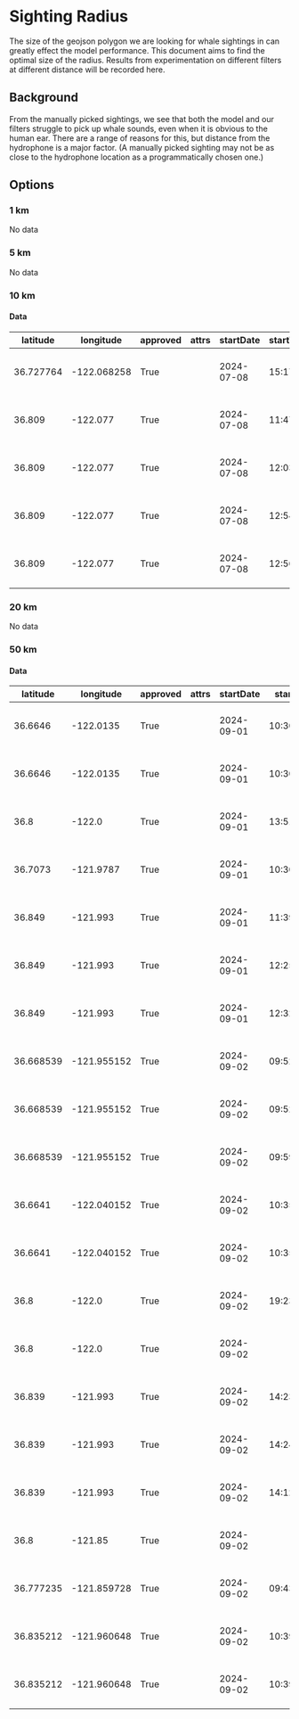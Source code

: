 # Sighting Radius
The size of the geojson polygon we are looking for whale sightings in can greatly effect the model performance. 
This document aims to find the optimal size of the radius. 
Results from experimentation on different filters at different distance will be recorded here.

## Background
From the manually picked sightings, we see that both the model and our filters struggle to pick up whale sounds, even when it is obvious to the human ear. 
There are a range of reasons for this, but distance from the hydrophone is a major factor. (A manually picked sighting may not be as close to the hydrophone location as a programmatically chosen one.)

## Options

### 1 km
No data

### 5 km 
No data

### 10 km
#### Data

latitude | longitude | approved | attrs | startDate | startTime | endDate | endTime | timezone | displayImgId | displayThumbUrl | displayImgType | displayImgUrl | id | accuracy | precision | displayImgLicense | maxCount | minCount | orgIds | public | region | species | system:time_start
--- | --- | --- | --- | --- | --- | --- | --- | --- | --- | --- | --- | --- | --- | --- | --- | --- | --- | --- | --- | --- | --- | --- | ---
36.727764 | -122.068258 | True |  | 2024-07-08 | 15:17:52 |  | 15:17:52 | -07:00 | 1110237 | https://au-hw-media-t.happywhale.com/c9fe66f6-f55e-40aa-9c50-c31f3fa735a4.jpg | IMAGE | https://au-hw-media-m.happywhale.com/c9fe66f6-f55e-40aa-9c50-c31f3fa735a4.jpg | 471768 | PRECISE | MOBILE_DEVICE | PUBLIC_DOMAIN | 1 | 1 | [None] | True | "California, United States" | humpback_whale | 1720389600000
36.809 | -122.077 | True |  | 2024-07-08 | 11:47:23 |  | 11:47:23 | America/Los_Angeles | 1119694 | https://au-hw-media-t.happywhale.com/da8d1064-2371-4818-ae67-186e1735c742.jpg | IMAGE | https://au-hw-media-m.happywhale.com/da8d1064-2371-4818-ae67-186e1735c742.jpg | 475956 | PRECISE | MOBILE_DEVICE | PUBLIC_DOMAIN | 1 | 1 | [None] | True | "California, United States" | humpback_whale | 1720389600000
36.809 | -122.077 | True |  | 2024-07-08 | 12:03:43 |  | 12:03:43 | America/Los_Angeles | 1119696 | https://au-hw-media-t.happywhale.com/3f31c73f-bc08-42b4-9add-b871d78b30cc.jpg | IMAGE | https://au-hw-media-m.happywhale.com/3f31c73f-bc08-42b4-9add-b871d78b30cc.jpg | 475957 | PRECISE | MOBILE_DEVICE | PUBLIC_DOMAIN | 1 | 1 | [None] | True | "California, United States" | humpback_whale | 1720389600000
36.809 | -122.077 | True |  | 2024-07-08 | 12:54:28 |  | 12:56:25 | America/Los_Angeles | 1119698 | https://au-hw-media-t.happywhale.com/46dc42ed-98f0-413a-9936-b7fed9c5ff84.jpg | IMAGE | https://au-hw-media-m.happywhale.com/46dc42ed-98f0-413a-9936-b7fed9c5ff84.jpg | 475958 | PRECISE | MOBILE_DEVICE | PUBLIC_DOMAIN | 1 | 1 | [None] | True | "California, United States" | humpback_whale | 1720389600000
36.809 | -122.077 | True |  | 2024-07-08 | 12:56:25 |  | 12:56:25 | America/Los_Angeles | 1119697 | https://au-hw-media-t.happywhale.com/cd2376a9-08cd-4552-a6b2-2d951d5ed20a.jpg | IMAGE | https://au-hw-media-m.happywhale.com/cd2376a9-08cd-4552-a6b2-2d951d5ed20a.jpg | 475959 | PRECISE | MOBILE_DEVICE | PUBLIC_DOMAIN | 1 | 1 | [None] | True | "California, United States" | humpback_whale | 1720389600000


### 20 km

No data

### 50 km

#### Data
latitude | longitude | approved | attrs | startDate | startTime | endDate | endTime | timezone | displayImgId | displayThumbUrl | displayImgType | displayImgUrl | id | accuracy | precision | displayImgLicense | maxCount | minCount | orgIds | public | region | species | system:time_start
--- | --- | --- | --- | --- | --- | --- | --- | --- | --- | --- | --- | --- | --- | --- | --- | --- | --- | --- | --- | --- | --- | --- | ---
36.6646 | -122.0135 | True |  | 2024-09-01 | 10:30:00 |  | 12:00:00 | America/Los_Angeles | 1169955 | https://au-hw-media-t.happywhale.com/0d7f7344-71dc-47d8-81e5-abd5bac9dba9.jpg | IMAGE | https://au-hw-media-m.happywhale.com/0d7f7344-71dc-47d8-81e5-abd5bac9dba9.jpg | 489848 | PRECISE | MANUAL | PUBLIC_DOMAIN | 1 | 1 | [None] | True | "California, United States" | humpback_whale | 1725141600000
36.6646 | -122.0135 | True |  | 2024-09-01 | 10:30:00 |  | 12:00:00 | America/Los_Angeles | 1169956 | https://au-hw-media-t.happywhale.com/2a9e8162-a970-4b87-aca6-bee7c0017ed2.jpg | IMAGE | https://au-hw-media-m.happywhale.com/2a9e8162-a970-4b87-aca6-bee7c0017ed2.jpg | 489847 | PRECISE | MANUAL | PUBLIC_DOMAIN | 1 | 1 | [None] | True | "California, United States" | humpback_whale | 1725141600000
36.8 | -122.0 | True |  | 2024-09-01 | 13:51:25 |  | 13:51:25 | America/Los_Angeles | 1169918 | https://au-hw-media-t.happywhale.com/9db42f6e-8539-43de-aada-fc71ddcbd57e.jpg | IMAGE | https://au-hw-media-m.happywhale.com/9db42f6e-8539-43de-aada-fc71ddcbd57e.jpg | 489724 | GENERAL |  | PUBLIC_DOMAIN | 1 | 1 | [None] | True | "California, United States" | humpback_whale | 1725141600000
36.7073 | -121.9787 | True |  | 2024-09-01 | 10:30:00 |  | 12:00:00 | America/Los_Angeles | 1169954 | https://au-hw-media-t.happywhale.com/9ed7e72a-4462-484c-a7b4-3ff8499ee8d6.jpg | IMAGE | https://au-hw-media-m.happywhale.com/9ed7e72a-4462-484c-a7b4-3ff8499ee8d6.jpg | 489846 | PRECISE | MANUAL | PUBLIC_DOMAIN | 1 | 1 | [None] | True | "California, United States" | humpback_whale | 1725141600000
36.849 | -121.993 | True |  | 2024-09-01 | 11:39:49 |  | 11:39:49 | America/Los_Angeles | 1170092 | https://au-hw-media-t.happywhale.com/e8b1d44d-4b5d-445f-afe6-680658e9cf4c.jpg | IMAGE | https://au-hw-media-m.happywhale.com/e8b1d44d-4b5d-445f-afe6-680658e9cf4c.jpg | 489941 | PRECISE | MOBILE_DEVICE | PUBLIC_DOMAIN | 1 | 1 | [None] | True | "California, United States" | humpback_whale | 1725141600000
36.849 | -121.993 | True |  | 2024-09-01 | 12:25:34 |  | 12:25:34 | America/Los_Angeles | 1170093 | https://au-hw-media-t.happywhale.com/c4ca6192-f3b5-478e-8e36-95a32d6f2f14.jpg | IMAGE | https://au-hw-media-m.happywhale.com/c4ca6192-f3b5-478e-8e36-95a32d6f2f14.jpg | 489942 | PRECISE | MOBILE_DEVICE | PUBLIC_DOMAIN | 1 | 1 | [None] | True | "California, United States" | humpback_whale | 1725141600000
36.849 | -121.993 | True |  | 2024-09-01 | 12:32:48 |  | 12:32:48 | America/Los_Angeles | 1170094 | https://au-hw-media-t.happywhale.com/806679f1-9c91-4402-8539-28088a8fd72b.jpg | IMAGE | https://au-hw-media-m.happywhale.com/806679f1-9c91-4402-8539-28088a8fd72b.jpg | 489943 | PRECISE | MOBILE_DEVICE | PUBLIC_DOMAIN | 1 | 1 | [None] | True | "California, United States" | humpback_whale | 1725141600000
36.668539 | -121.955152 | True |  | 2024-09-02 | 09:52:03 |  | 09:52:12 | -07:00 | 1169914 | https://au-hw-media-t.happywhale.com/ebeba8c9-5934-4247-bc87-b1c2c25705d0.jpg | IMAGE | https://au-hw-media-m.happywhale.com/ebeba8c9-5934-4247-bc87-b1c2c25705d0.jpg | 489716 | PRECISE | MOBILE_DEVICE | PUBLIC_DOMAIN | 1 | 1 | [None] | True | "California, United States" | humpback_whale | 1725228000000
36.668539 | -121.955152 | True |  | 2024-09-02 | 09:52:12 |  | 09:52:12 | -07:00 | 1167530 | https://au-hw-media-t.happywhale.com/a5fd6f1f-14b4-4139-80f5-e1b77e756bb1.jpg | IMAGE | https://au-hw-media-m.happywhale.com/a5fd6f1f-14b4-4139-80f5-e1b77e756bb1.jpg | 489717 | PRECISE | MOBILE_DEVICE | PUBLIC_DOMAIN | 1 | 1 | [None] | True | "California, United States" | humpback_whale | 1725228000000
36.668539 | -121.955152 | True |  | 2024-09-02 | 09:59:40 |  | 09:59:40 | -07:00 | 1167531 | https://au-hw-media-t.happywhale.com/ec170011-b391-4c34-9023-2b9d72871625.jpg | IMAGE | https://au-hw-media-m.happywhale.com/ec170011-b391-4c34-9023-2b9d72871625.jpg | 489718 | PRECISE | MOBILE_DEVICE | PUBLIC_DOMAIN | 1 | 1 | [None] | True | "California, United States" | humpback_whale | 1725228000000
36.6641 | -122.040152 | True |  | 2024-09-02 | 10:35:50 |  | 10:35:54 | -07:00 | 1167552 | https://au-hw-media-t.happywhale.com/2bff4305-b38d-4271-8d12-e763de98ed8f.jpg | IMAGE | https://au-hw-media-m.happywhale.com/2bff4305-b38d-4271-8d12-e763de98ed8f.jpg | 489719 | PRECISE | MOBILE_DEVICE | PUBLIC_DOMAIN | 1 | 1 | [None] | True | "California, United States" | humpback_whale | 1725228000000
36.6641 | -122.040152 | True |  | 2024-09-02 | 10:35:54 |  | 10:35:54 | -07:00 | 1167553 | https://au-hw-media-t.happywhale.com/195de9de-b48f-4cda-a037-fc7c6156c741.jpg | IMAGE | https://au-hw-media-m.happywhale.com/195de9de-b48f-4cda-a037-fc7c6156c741.jpg | 489720 | PRECISE | MOBILE_DEVICE | PUBLIC_DOMAIN | 1 | 1 | [None] | True | "California, United States" | humpback_whale | 1725228000000
36.8 | -122.0 | True |  | 2024-09-02 | 19:23:55.88 |  | 19:23:55.88 | America/Los_Angeles | 1170258 | https://au-hw-media-t.happywhale.com/1ae620f8-fb06-4399-8649-ff1abdfef6e7.jpg | IMAGE | https://au-hw-media-m.happywhale.com/1ae620f8-fb06-4399-8649-ff1abdfef6e7.jpg | 490030 | GENERAL |  | PUBLIC_DOMAIN | 1 | 1 | [None] | True | "California, United States" | humpback_whale | 1725228000000
36.8 | -122.0 | True |  | 2024-09-02 |  |  |  | America/Los_Angeles | 1170152 | https://au-hw-media-t.happywhale.com/fc627e4a-885a-4659-8f0e-ebda7f4fe80c.jpg | IMAGE | https://au-hw-media-m.happywhale.com/fc627e4a-885a-4659-8f0e-ebda7f4fe80c.jpg | 489984 | GENERAL |  | PUBLIC_DOMAIN | 1 | 1 | [None] | True | "California, United States" | humpback_whale | 1725228000000
36.839 | -121.993 | True |  | 2024-09-02 | 14:23:57 |  | 14:28:51 | America/Los_Angeles | 1170130 | https://au-hw-media-t.happywhale.com/70e0b92e-e72a-4ac4-aed9-f70edac3e5e4.jpg | IMAGE | https://au-hw-media-m.happywhale.com/70e0b92e-e72a-4ac4-aed9-f70edac3e5e4.jpg | 489969 | APPROX |  | PUBLIC_DOMAIN | 1 | 1 | [None] | True | "California, United States" | humpback_whale | 1725228000000
36.839 | -121.993 | True |  | 2024-09-02 | 14:24:05 |  | 14:24:05 | America/Los_Angeles | 1170131 | https://au-hw-media-t.happywhale.com/c1b3f5f0-302b-4103-9b4c-eeb37450c96a.jpg | IMAGE | https://au-hw-media-m.happywhale.com/c1b3f5f0-302b-4103-9b4c-eeb37450c96a.jpg | 489970 | APPROX |  | PUBLIC_DOMAIN | 1 | 1 | [None] | True | "California, United States" | humpback_whale | 1725228000000
36.839 | -121.993 | True |  | 2024-09-02 | 14:12:16.5 |  | 14:51:14.28 | America/Los_Angeles | 1170133 | https://au-hw-media-t.happywhale.com/37d2a564-93a3-445f-81db-923f5293c377.jpg | IMAGE | https://au-hw-media-m.happywhale.com/37d2a564-93a3-445f-81db-923f5293c377.jpg | 489971 | APPROX |  | PUBLIC_DOMAIN | 1 | 1 | [None] | True | "California, United States" | humpback_whale | 1725228000000
36.8 | -121.85 | True |  | 2024-09-02 |  |  |  | America/Los_Angeles | 1173136 | https://au-hw-media-t.happywhale.com/3d7cf73a-5ccc-4484-ab35-61e36027e35f.jpg | IMAGE | https://au-hw-media-m.happywhale.com/3d7cf73a-5ccc-4484-ab35-61e36027e35f.jpg | 490517 | GENERAL |  | PUBLIC_DOMAIN | 1 | 1 | [None] | True | "California, United States" | humpback_whale | 1725228000000
36.777235 | -121.859728 | True |  | 2024-09-02 | 09:43:48 |  | 09:43:48 | -07:00 | 1167911 | https://au-hw-media-t.happywhale.com/ef2ea0fd-b9ac-4abc-961b-47d03c74f46c.jpg | IMAGE | https://au-hw-media-m.happywhale.com/ef2ea0fd-b9ac-4abc-961b-47d03c74f46c.jpg | 488922 | PRECISE | CAMERA | PUBLIC_DOMAIN | 1 | 1 | [None] | True | "California, United States" | humpback_whale | 1725228000000
36.835212 | -121.960648 | True |  | 2024-09-02 | 10:39:34 |  | 10:39:43 | -07:00 | 1167913 | https://au-hw-media-t.happywhale.com/7cd35652-0c06-4f8b-b0cf-d540a49a4f20.jpg | IMAGE | https://au-hw-media-m.happywhale.com/7cd35652-0c06-4f8b-b0cf-d540a49a4f20.jpg | 488923 | PRECISE | CAMERA | PUBLIC_DOMAIN | 1 | 1 | [None] | True | "California, United States" | humpback_whale | 1725228000000
36.835212 | -121.960648 | True |  | 2024-09-02 | 10:39:34 |  | 10:39:34 | -07:00 | 1167912 | https://au-hw-media-t.happywhale.com/52dc16d3-1a26-458e-b576-2cba8075487f.jpg | IMAGE | https://au-hw-media-m.happywhale.com/52dc16d3-1a26-458e-b576-2cba8075487f.jpg | 488924 | PRECISE | CAMERA | PUBLIC_DOMAIN | 1 | 1 | [None] | True | "California, United States" | humpback_whale | 1725228000000
